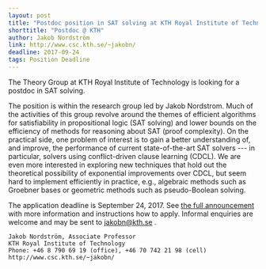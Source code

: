 ```yaml
---
layout: post
title: "Postdoc position in SAT solving at KTH Royal Institute of Technology"
shorttitle: "Postdoc @ KTH"
author: Jakob Nordström
link: http://www.csc.kth.se/~jakobn/
deadline: 2017-09-24
tags: Position Deadline
---
```

The Theory Group at KTH Royal Institute of Technology is looking for a
postdoc in SAT solving.


The position is within the research group led by Jakob Nordstrom. Much of
the activities of this group revolve around the themes of efficient
algorithms for satisfiability in propositional logic (SAT solving) and lower
bounds on the efficiency of methods for reasoning about SAT (proof
complexity). On the practical side, one problem of interest is to gain a
better understanding of, and improve, the performance of current
state-of-the-art SAT solvers --- in particular, solvers using
conflict-driven clause learning (CDCL). We are even more interested in
exploring new techniques that hold out the theoretical possibility of
exponential improvements over CDCL, but seem hard to implement efficiently
in practice, e.g., algebraic methods such as Groebner bases or geometric
methods such as pseudo-Boolean solving.


The application deadline is September 24, 2017. See 
[the full announcement](http://www.csc.kth.se/~jakobn/openings/D-2017-0455-Eng.php) 
with more information and instructions how to apply. Informal
enquiries are welcome and may be sent to jakobn@kth.se .


    Jakob Nordström, Associate Professor
    KTH Royal Institute of Technology
    Phone: +46 8 790 69 19 (office), +46 70 742 21 98 (cell)
    http://www.csc.kth.se/~jakobn/

